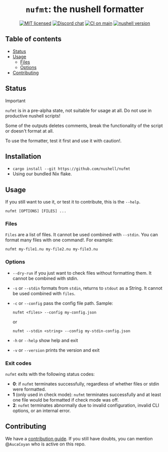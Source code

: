 <div align="center">

# `nufmt`: the nushell formatter

[![MIT licensed][mit-badge]][mit-url]
[![Discord chat][discord-badge]][discord-url]
[![CI on main][ci-badge]][ci-url]
[![nushell version][nushell-badge]][nushell-url]

[mit-badge]: https://img.shields.io/badge/license-MIT-blue.svg?color=brightgreen
[mit-url]: https://github.com/nushell/nufmt/blob/main/LICENSE
[discord-badge]: https://img.shields.io/discord/678763474494423051?logo=discord&label=discord&color=brightgreen
[discord-url]: https://discord.gg/NtAbbGn
[ci-badge]: https://github.com/nushell/nufmt/actions/workflows/main.yml/badge.svg
[ci-url]: https://github.com/nushell/nufmt/actions/workflows/main.yml
[nushell-badge]: https://img.shields.io/badge/nushell-v0.104.0-green
[nushell-url]: https://crates.io/crates/nu

</div>

## Table of contents

- [Status](#status)
- [Usage](#usage)
  - [Files](#files)
  - [Options](#options)
- [Contributing](#contributing)

## Status

> [!IMPORTANT]
> `nufmt` is in a pre-alpha state, not suitable for usage at all.
> Do not use in productive nushell scripts!

Some of the outputs deletes comments, break the functionality of the script or doesn't format at all.

To use the formatter, test it first and use it with caution!.

## Installation

- `cargo install --git https://github.com/nushell/nufmt`
- Using our bundled Nix flake.

## Usage

If you still want to use it, or test it to contribute, this is the `--help`.

```text
nufmt [OPTIONS] [FILES] ...
```

### Files

`Files` are a list of files. It cannot be used combined with `--stdin`.
You can format many files with one command!. For example:

```text
nufmt my-file1.nu my-file2.nu my-file3.nu
```

### Options

- `--dry-run` if you just want to check files without formatting them. It cannot be combined with stdin.
- `-s` or `--stdin` formats from `stdin`, returns to `stdout` as a String. It cannot be used combined with `files`.
- `-c` or `--config` pass the config file path.
  Sample:

  ```text
  nufmt <files> --config my-config.json
  ```

  or

  ```text
  nufmt --stdin <string> --config my-stdin-config.json
  ```
- `-h` or `--help` show help and exit
- `-v` or `--version` prints the version and exit

### Exit codes

``nufmt`` exits with the following status codes:
- **0**: if ``nufmt`` terminates successfully, regardless of whether files or stdin were formatted.
- **1** (only used in check mode): ``nufmt`` terminates successfully and at least one file would be formatted if check mode was off.
- **2**: ``nufmt`` terminates abnormally due to invalid configuration, invalid CLI options, or an internal error.


## Contributing

We have a [contribution guide](docs/CONTRIBUTING.md). If you still have doubts, you can mention @`AucaCoyan` who is active on this repo.
